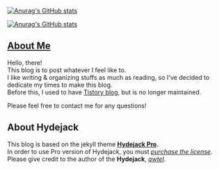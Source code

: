 [![Anurag's GitHub stats](https://github-readme-stats.vercel.app/api?username=dolifeis2short&show_icons=true&theme=dark)](https://github.com/anuraghazra/github-readme-stats)

[![Anurag's GitHub stats](https://github-readme-stats.vercel.app/api/top-langs/?username=dolifeis2short&langs_count=8)](https://github.com/anuraghazra/github-readme-stats)




## [About Me](https://lazyren.github.io/about/)

Hello, there!<br>
This blog is to post whatever I feel like to.<br>
I like writing & organizing stuffs as much as reading, so I've decided to dedicate my times to make this blog.<br>
Before this, I used to have [Tistory blog](https://lazyren.tistory.com/), but is no longer maintained.<br>

Please feel free to contact me for any questions!

## About Hydejack

This blog is based on the jekyll theme **[Hydejack Pro](https://hydejack.com/)**.<br>
In order to use Pro version of Hydejack, you must *[purchase the license](https://hydejack.com/download/)*.<br>
Please give credit to the author of the **Hydejack**, *[qwtel](https://github.com/qwtel)*.
